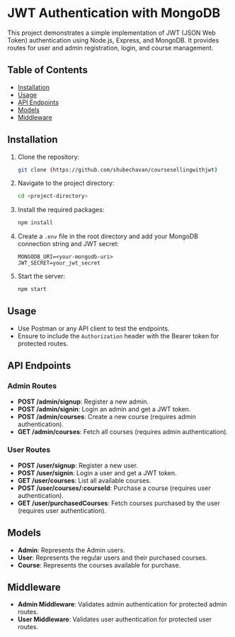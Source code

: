 
# JWT Authentication with MongoDB

This project demonstrates a simple implementation of JWT (JSON Web Token) authentication using Node.js, Express, and MongoDB. It provides routes for user and admin registration, login, and course management.

## Table of Contents

- [Installation](#installation)
- [Usage](#usage)
- [API Endpoints](#api-endpoints)
- [Models](#models)
- [Middleware](#middleware)

## Installation

1. Clone the repository:

   ```bash
   git clone (https://github.com/shubechavan/coursesellingwithjwt)
   ```

2. Navigate to the project directory:

   ```bash
   cd <project-directory>
   ```

3. Install the required packages:

   ```bash
   npm install
   ```

4. Create a `.env` file in the root directory and add your MongoDB connection string and JWT secret:

   ```env
   MONGODB_URI=<your-mongodb-uri>
   JWT_SECRET=your_jwt_secret
   ```

5. Start the server:

   ```bash
   npm start
   ```

## Usage

- Use Postman or any API client to test the endpoints.
- Ensure to include the `Authorization` header with the Bearer token for protected routes.

## API Endpoints

### Admin Routes

- **POST /admin/signup**: Register a new admin.
- **POST /admin/signin**: Login an admin and get a JWT token.
- **POST /admin/courses**: Create a new course (requires admin authentication).
- **GET /admin/courses**: Fetch all courses (requires admin authentication).

### User Routes

- **POST /user/signup**: Register a new user.
- **POST /user/signin**: Login a user and get a JWT token.
- **GET /user/courses**: List all available courses.
- **POST /user/courses/:courseId**: Purchase a course (requires user authentication).
- **GET /user/purchasedCourses**: Fetch courses purchased by the user (requires user authentication).

## Models

- **Admin**: Represents the Admin users.
- **User**: Represents the regular users and their purchased courses.
- **Course**: Represents the courses available for purchase.

## Middleware

- **Admin Middleware**: Validates admin authentication for protected admin routes.
- **User Middleware**: Validates user authentication for protected user routes.

